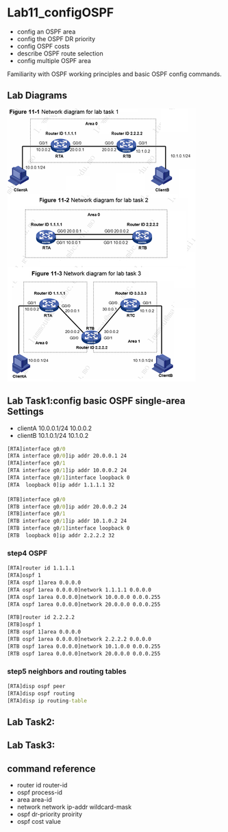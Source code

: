 # Lab11_configOSPF 

- config an OSPF area
- config the OSPF DR priority
- config OSPF costs
- describe OSPF route selection
- config multiple OSPF area

Familiarity with OSPF working principles and basic OSPF config commands.

## Lab Diagrams

![](https://github.com/eddylin2015/H3C-CM446-10-2025-C/blob/main/img/lab11_labDiagram.png?raw=true)


## Lab Task1:config basic OSPF single-area Settings
- clientA 10.0.0.1/24 10.0.0.2
- clientB 10.1.0.1/24 10.1.0.2
```cmd
[RTA]interface g0/0
[RTA interface g0/0]ip addr 20.0.0.1 24
[RTA]interface g0/1
[RTA interface g0/1]ip addr 10.0.0.2 24
[RTA interface g0/1]interface loopback 0
[RTA  loopback 0]ip addr 1.1.1.1 32

[RTB]interface g0/0
[RTB interface g0/0]ip addr 20.0.0.2 24
[RTB]interface g0/1
[RTB interface g0/1]ip addr 10.1.0.2 24
[RTB interface g0/1]interface loopback 0
[RTB  loopback 0]ip addr 2.2.2.2 32
```
### step4 OSPF
```cmd
[RTA]router id 1.1.1.1
[RTA]ospf 1
[RTA ospf 1]area 0.0.0.0
[RTA ospf 1area 0.0.0.0]network 1.1.1.1 0.0.0.0 
[RTA ospf 1area 0.0.0.0]network 10.0.0.0 0.0.0.255 
[RTA ospf 1area 0.0.0.0]network 20.0.0.0 0.0.0.255
```
```cmd
[RTB]router id 2.2.2.2
[RTB]ospf 1
[RTB ospf 1]area 0.0.0.0
[RTB ospf 1area 0.0.0.0]network 2.2.2.2 0.0.0.0 
[RTB ospf 1area 0.0.0.0]network 10.1.0.0 0.0.0.255 
[RTB ospf 1area 0.0.0.0]network 20.0.0.0 0.0.0.255
```
### step5 neighbors and routing tables
```cmd
[RTA]disp ospf peer
[RTA]disp ospf routing
[RTA]disp ip routing-table
```
## Lab Task2:


## Lab Task3:

## command reference

- router id router-id
- ospf process-id
- area area-id
- network network ip-addr wildcard-mask
- ospf dr-priority proirity
- ospf cost value
